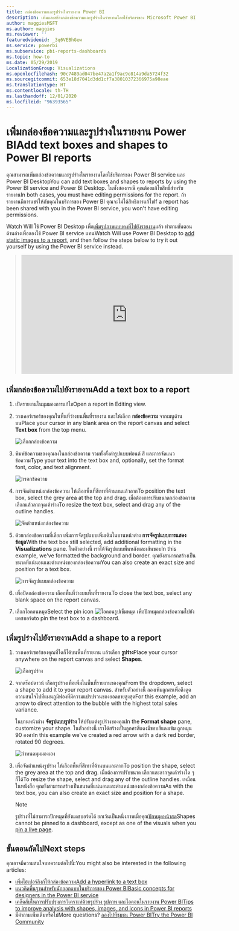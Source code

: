```yaml
---
title: กล่องข้อความและรูปร่างในรายงาน Power BI
description: เพิ่มและสร้างกล่องข้อความและรูปร่างในรายงานโดยใช้บริการของ Microsoft Power BI
author: maggiesMSFT
ms.author: maggies
ms.reviewer: ''
featuredvideoid: _3q6VEBhGew
ms.service: powerbi
ms.subservice: pbi-reports-dashboards
ms.topic: how-to
ms.date: 05/29/2019
LocalizationGroup: Visualizations
ms.openlocfilehash: 90c7489ad047be47a2a1f9ac9e814a9da5724f32
ms.sourcegitcommit: 653e18d7041d3dd1cf7a38010372366975a98eae
ms.translationtype: HT
ms.contentlocale: th-TH
ms.lasthandoff: 12/01/2020
ms.locfileid: "96393565"
---
```

# <a name="add-text-boxes-and-shapes-to-power-bi-reports"></a><span data-ttu-id="113e8-103">เพิ่มกล่องข้อความและรูปร่างในรายงาน Power BI</span><span class="sxs-lookup"><span data-stu-id="113e8-103">Add text boxes and shapes to Power BI reports</span></span>
<span data-ttu-id="113e8-104">คุณสามารถเพิ่มกล่องข้อความและรูปร่างในรายงานโดยใช้บริการของ Power BI service และ Power BI Desktop</span><span class="sxs-lookup"><span data-stu-id="113e8-104">You can add text boxes and shapes to reports by using the Power BI service and Power BI Desktop.</span></span> <span data-ttu-id="113e8-105">ในทั้งสองกรณี คุณต้องแก้ไขสิทธิ์สำหรับรายงาน</span><span class="sxs-lookup"><span data-stu-id="113e8-105">In both cases, you must have editing permissions for the report.</span></span> <span data-ttu-id="113e8-106">ถ้ารายงานมีการแชร์ให้กับคุณในบริการของ Power BI คุณจะไม่ได้สิทธิการแก้ไข</span><span class="sxs-lookup"><span data-stu-id="113e8-106">If a report has been shared with you in the Power BI service, you won't have editing permissions.</span></span> 

<span data-ttu-id="113e8-107">Watch Will ใช้ Power BI Desktop เพื่อ[เพิ่มรูปภาพแบบคงที่ไปยังรายงาน](/learn/modules/visuals-in-power-bi/12-formatting)แล้ว ทำตามขั้นตอนด้านล่างเพื่อลองใช้ Power BI service แทน</span><span class="sxs-lookup"><span data-stu-id="113e8-107">Watch Will use Power BI Desktop to [add static images to a report](/learn/modules/visuals-in-power-bi/12-formatting), and then follow the steps below to try it out yourself by using the Power BI service instead.</span></span>
> 
> <iframe width="560" height="315" src="https://www.youtube.com/embed/_3q6VEBhGew" frameborder="0" allowfullscreen></iframe>
> 

## <a name="add-a-text-box-to-a-report"></a><span data-ttu-id="113e8-108">เพิ่มกล่องข้อความไปยังรายงาน</span><span class="sxs-lookup"><span data-stu-id="113e8-108">Add a text box to a report</span></span>
1. <span data-ttu-id="113e8-109">เปิดรายงานในมุมมองการแก้ไข</span><span class="sxs-lookup"><span data-stu-id="113e8-109">Open a report in Editing view.</span></span>

2. <span data-ttu-id="113e8-110">วางเคอร์เซอร์ของคุณในพื้นที่ว่างบนพื้นที่รายงาน และให้เลือก **กล่องข้อความ** จากเมนูด้านบน</span><span class="sxs-lookup"><span data-stu-id="113e8-110">Place your cursor in any blank area on the report canvas and select **Text box** from the top menu.</span></span>
   
   ![เลือกกล่องข้อความ](media/power-bi-reports-add-text-and-shapes/pbi_textbox.png)
3. <span data-ttu-id="113e8-112">พิมพ์ข้อความของคุณลงในกล่องข้อความ รวมทั้งตั้งค่ารูปแบบฟอนต์ สี และการจัดแนวข้อความ</span><span class="sxs-lookup"><span data-stu-id="113e8-112">Type your text into the text box and, optionally, set the format font, color, and text alignment.</span></span> 
   
   ![กรอกข้อความ](media/power-bi-reports-add-text-and-shapes/pbi_textbox2new.png)
4. <span data-ttu-id="113e8-114">การจัดตำแหน่งกล่องข้อความ ให้เลือกพื้นที่สีเทาที่ด้านบนแล้วลาก</span><span class="sxs-lookup"><span data-stu-id="113e8-114">To position the text box, select the grey area at the top and drag.</span></span> <span data-ttu-id="113e8-115">เมื่อต้องการปรับขนาดกล่องข้อความ เลือกแล้วลากจุดเค้าร่าง</span><span class="sxs-lookup"><span data-stu-id="113e8-115">To resize the text box, select and drag any of the outline handles.</span></span> 
   
   ![จัดตำแหน่งกล่องข้อความ](media/power-bi-reports-add-text-and-shapes/textboxsmaller.gif)

5. <span data-ttu-id="113e8-117">ด้วยกล่องข้อความที่เลือก เพิ่มการจัดรูปแบบเพิ่มเติมในบานหน้าต่าง **การจัดรูปแบบการแสดงข้อมูล**</span><span class="sxs-lookup"><span data-stu-id="113e8-117">With the text box still selected, add additional formatting in the **Visualizations** pane.</span></span> <span data-ttu-id="113e8-118">ในตัวอย่างนี้ เราได้จัดรูปแบบพื้นหลังและเส้นขอบ</span><span class="sxs-lookup"><span data-stu-id="113e8-118">In this example, we've formatted the background and border.</span></span> <span data-ttu-id="113e8-119">คุณยังสามารถสร้างเป็นขนาดที่แน่นอนและตำแหน่งของกล่องข้อความ</span><span class="sxs-lookup"><span data-stu-id="113e8-119">You can also create an exact size and position for a text box.</span></span>  

   ![การจัดรูปแบบกล่องข้อความ](media/power-bi-reports-add-text-and-shapes/power-bi-borders.png)

6. <span data-ttu-id="113e8-121">เพื่อปิดกล่องข้อความ เลือกพื้นที่ว่างบนพื้นที่รายงาน</span><span class="sxs-lookup"><span data-stu-id="113e8-121">To close the text box, select any blank space on the report canvas.</span></span> 

7. <span data-ttu-id="113e8-122">เลือกไอคอนหมุด</span><span class="sxs-lookup"><span data-stu-id="113e8-122">Select the pin icon</span></span>  ![ไอคอนรูปเข็มหมุด](media/power-bi-reports-add-text-and-shapes/pbi_pintile.png) <span data-ttu-id="113e8-124">เพื่อปักหมุดกล่องข้อความไปยังแดชบอร์ด</span><span class="sxs-lookup"><span data-stu-id="113e8-124">to pin the text box to a dashboard.</span></span> 

## <a name="add-a-shape-to-a-report"></a><span data-ttu-id="113e8-125">เพิ่มรูปร่างไปยังรายงาน</span><span class="sxs-lookup"><span data-stu-id="113e8-125">Add a shape to a report</span></span>
1. <span data-ttu-id="113e8-126">วางเคอร์เซอร์ของคุณที่ใดก็ได้บนพื้นที่รายงาน แล้วเลือก **รูปร่าง**</span><span class="sxs-lookup"><span data-stu-id="113e8-126">Place your cursor anywhere on the report canvas and select **Shapes**.</span></span>
   
   ![เลือกรูปร่าง](media/power-bi-reports-add-text-and-shapes/power-bi-shapes.png)
2. <span data-ttu-id="113e8-128">จากดร๊อปดาวน์ เลือกรูปร่างเพื่อเพิ่มในพื้นที่รายงานของคุณ</span><span class="sxs-lookup"><span data-stu-id="113e8-128">From the dropdown, select a shape to add it to your report canvas.</span></span> <span data-ttu-id="113e8-129">สำหรับตัวอย่างนี้ ลองเพิ่มลูกศรเพื่อดึงดูดความสนใจไปที่แผนภูมิฟองที่มีความแปรปรวนของยอดขายสูงสุด</span><span class="sxs-lookup"><span data-stu-id="113e8-129">For this example, add an arrow to direct attention to the bubble with the highest total sales variance.</span></span> 
   
   <span data-ttu-id="113e8-130">ในบานหน้าต่าง **จัดรูปแบบรูปร่าง** ให้ปรับแต่งรูปร่างของคุณ</span><span class="sxs-lookup"><span data-stu-id="113e8-130">In the **Format shape** pane, customize your shape.</span></span> <span data-ttu-id="113e8-131">ในตัวอย่างนี้ เราได้สร้างเป็นลูกศรสีแดงมีขอบสีแดงเข้ม ถูกหมุน 90 องศา</span><span class="sxs-lookup"><span data-stu-id="113e8-131">In this example we've created a red arrow with a dark red border, rotated 90 degrees.</span></span>
   
   ![กำหนดมุมมองเอง](media/power-bi-reports-add-text-and-shapes/power-bi-arrrow.png)
3. <span data-ttu-id="113e8-133">เพื่อจัดตำแหน่งรูปร่าง ให้เลือกพื้นที่สีเทาที่ด้านบนและลาก</span><span class="sxs-lookup"><span data-stu-id="113e8-133">To position the shape, select the grey area at the top and drag.</span></span> <span data-ttu-id="113e8-134">เมื่อต้องการปรับขนาด เลือกและลากจุดเค้าร่างใด ๆ ก็ได้</span><span class="sxs-lookup"><span data-stu-id="113e8-134">To resize the shape, select and drag any of the outline handles.</span></span> <span data-ttu-id="113e8-135">เหมือนในหนังสือ คุณยังสามารถสร้างเป็นขนาดที่แน่นอนและตำแหน่งของกล่องข้อความ</span><span class="sxs-lookup"><span data-stu-id="113e8-135">As with the text box, you can also create an exact size and position for a shape.</span></span>

   > [!NOTE]
   > <span data-ttu-id="113e8-136">รูปร่างที่ไม่สามารถปักหมุดที่ยังแดชบอร์ดได้ ยกเว้นเป็นหนึ่งภาพเมื่อคุณ[ปักหมุดหน้าสด](service-dashboard-pin-live-tile-from-report.md)</span><span class="sxs-lookup"><span data-stu-id="113e8-136">Shapes cannot be pinned to a dashboard, except as one of the visuals when you [pin a live page](service-dashboard-pin-live-tile-from-report.md).</span></span> 
   > 
   > 

## <a name="next-steps"></a><span data-ttu-id="113e8-137">ขั้นตอนถัดไป</span><span class="sxs-lookup"><span data-stu-id="113e8-137">Next steps</span></span>

<span data-ttu-id="113e8-138">คุณอาจมีความสนใจบทความต่อไปนี้:</span><span class="sxs-lookup"><span data-stu-id="113e8-138">You might also be interested in the following articles:</span></span>

* [<span data-ttu-id="113e8-139">เพิ่มไฮเปอร์ลิงก์ให้กล่องข้อความ</span><span class="sxs-lookup"><span data-stu-id="113e8-139">Add a hyperlink to a text box</span></span>](service-add-hyperlink-to-text-box.md)
* [<span data-ttu-id="113e8-140">แนวคิดพื้นฐานสำหรับนักออกแบบในบริการของ Power BI</span><span class="sxs-lookup"><span data-stu-id="113e8-140">Basic concepts for designers in the Power BI service</span></span>](../fundamentals/service-basic-concepts.md)
* [<span data-ttu-id="113e8-141">เคล็ดลับในการปรับปรุงการวิเคราะห์ด้วยรูปร่าง รูปภาพ และไอคอนในรายงาน Power BI</span><span class="sxs-lookup"><span data-stu-id="113e8-141">Tips to improve analysis with shapes, images, and icons in Power BI reports</span></span>](../guidance/report-tips-shapes-images-icons.md)
* <span data-ttu-id="113e8-142">มีคำถามเพิ่มเติมหรือไม่</span><span class="sxs-lookup"><span data-stu-id="113e8-142">More questions?</span></span> [<span data-ttu-id="113e8-143">ลองไปที่ชุมชน Power BI</span><span class="sxs-lookup"><span data-stu-id="113e8-143">Try the Power BI Community</span></span>](https://community.powerbi.com/)
